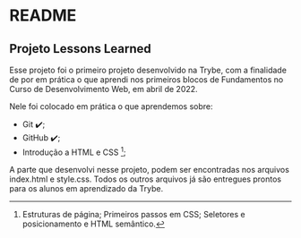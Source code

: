 # README
## Projeto Lessons Learned <br />

Esse projeto foi o primeiro projeto desenvolvido na Trybe, com a finalidade de por em prática o que aprendi nos primeiros blocos de Fundamentos no Curso de Desenvolvimento Web, em abril de 2022.

Nele foi colocado em prática o que aprendemos sobre: <br />
- Git :heavy_check_mark:; <br />
- GitHub :heavy_check_mark:; <br />
- Introdução a HTML e CSS [^*]; <br />

[^*]: Estruturas de página; Primeiros passos em CSS; Seletores e posicionamento e HTML semântico.

A parte que desenvolvi nesse projeto, podem ser encontradas nos arquivos index.html e style.css. Todos os outros arquivos já são entregues prontos para os alunos em aprendizado da Trybe.
<!-- Olá, Tryber!
Esse é apenas um arquivo inicial para o README do seu projeto no qual você pode customizar e reutilizar todas as vezes que for executar o trybe-publisher.

Para deixá-lo com a sua cara, basta alterar o seguinte arquivo da sua máquina: ~/.student-repo-publisher/custom/_NEW_README.md

É essencial que você preencha esse documento por conta própria, ok?
Não deixe de usar nossas dicas de escrita de README de projetos, e deixe sua criatividade brilhar!
:warning: IMPORTANTE: você precisa deixar nítido:
- quais arquivos/pastas foram desenvolvidos por você; 
- quais arquivos/pastas foram desenvolvidos por outra pessoa estudante;
- quais arquivos/pastas foram desenvolvidos pela Trybe.
-->
